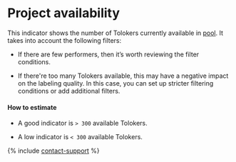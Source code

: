 # Project availability

This indicator shows the number of Tolokers currently available in [pool](../../../glossary.md#pool). It takes into account the following filters:

- If there are few performers, then it’s worth reviewing the filter conditions.

- If there're too many Tolokers available, this may have a negative impact on the labeling quality. In this case, you can set up stricter filtering conditions or add additional filters.

#### How to estimate

- A good indicator is `> 300` available Tolokers.

- A low indicator is `< 300` available Tolokers.

{% include [contact-support](../../_includes/contact-support.md) %}